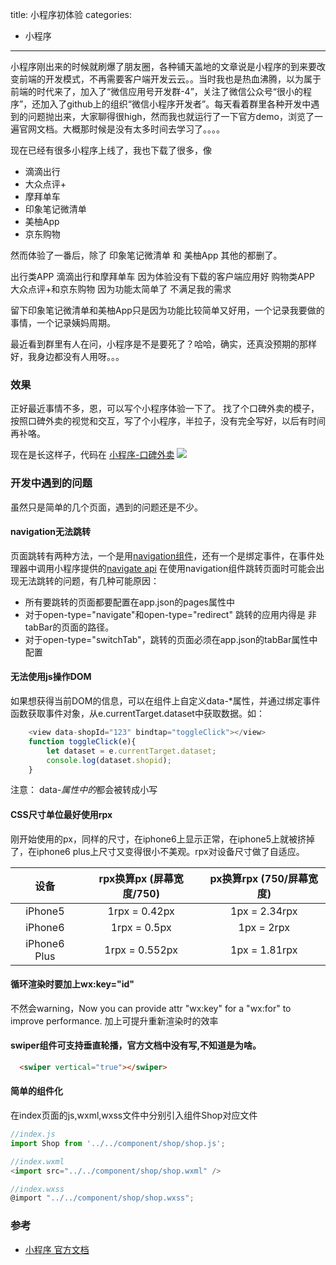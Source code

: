 title: 小程序初体验
categories:
- 小程序
---

小程序刚出来的时候就刷爆了朋友圈，各种铺天盖地的文章说是小程序的到来要改变前端的开发模式，不再需要客户端开发云云。。当时我也是热血沸腾，以为属于前端的时代来了，加入了“微信应用号开发群-4”，关注了微信公众号“很小的程序”，还加入了github上的组织“微信小程序开发者”。每天看着群里各种开发中遇到的问题抛出来，大家聊得很high，然而我也就运行了一下官方demo，浏览了一遍官网文档。大概那时候是没有太多时间去学习了。。。。
<!-- more -->
现在已经有很多小程序上线了，我也下载了很多，像
- 滴滴出行
- 大众点评+
- 摩拜单车
- 印象笔记微清单
- 美柚App
- 京东购物

然而体验了一番后，除了 印象笔记微清单 和  美柚App 其他的都删了。

出行类APP 滴滴出行和摩拜单车 因为体验没有下载的客户端应用好
购物类APP 大众点评+和京东购物   因为功能太简单了 不满足我的需求 

留下印象笔记微清单和美柚App只是因为功能比较简单又好用，一个记录我要做的事情，一个记录姨妈周期。

最近看到群里有人在问，小程序是不是要死了？哈哈，确实，还真没预期的那样好，我身边都没有人用呀。。。
### 效果
正好最近事情不多，恩，可以写个小程序体验一下了。
找了个口碑外卖的模子，按照口碑外卖的视觉和交互，写了个小程序，半拉子，没有完全写好，以后有时间再补咯。

现在是长这样子，代码在 [小程序-口碑外卖](https://github.com/chang20159/weapp-waimai)
![](/images/weapp/wx_waimai.jpg)
### 开发中遇到的问题
虽然只是简单的几个页面，遇到的问题还是不少。
####  navigation无法跳转
   页面跳转有两种方法，一个是用[navigation组件](https://mp.weixin.qq.com/debug/wxadoc/dev/component/navigator.html)，还有一个是绑定事件，在事件处理器中调用小程序提供的[navigate api](https://mp.weixin.qq.com/debug/wxadoc/dev/api/ui-navigate.html)
   在使用navigation组件跳转页面时可能会出现无法跳转的问题，有几种可能原因：
   - 所有要跳转的页面都要配置在app.json的pages属性中
   - 对于open-type="navigate"和open-type="redirect" 跳转的应用内得是 非 tabBar的页面的路径。
   - 对于open-type="switchTab"，跳转的页面必须在app.json的tabBar属性中配置  
 
#### 无法使用js操作DOM
如果想获得当前DOM的信息，可以在组件上自定义data-*属性，并通过绑定事件函数获取事件对象，从e.currentTarget.dataset中获取数据。如：
```javascript
    <view data-shopId="123" bindtap="toggleClick"></view>
    function toggleClick(e){
        let dataset = e.currentTarget.dataset;
        console.log(dataset.shopid);
    }
```
注意： data-*属性中的*都会被转成小写

#### CSS尺寸单位最好使用rpx
刚开始使用的px，同样的尺寸，在iphone6上显示正常，在iphone5上就被挤掉了，在iphone6 plus上尺寸又变得很小不美观。rpx对设备尺寸做了自适应。

|设备  |rpx换算px (屏幕宽度/750)  |px换算rpx (750/屏幕宽度)
|:-------------:| :-------------:| :-------------:| 
|iPhone5 |1rpx = 0.42px   |1px = 2.34rpx
|iPhone6 |1rpx = 0.5px    |1px = 2rpx
|iPhone6 Plus    |1rpx = 0.552px  |1px = 1.81rpx

#### 循环渲染时要加上wx:key="id" 
不然会warning，Now you can provide attr "wx:key" for a "wx:for" to improve performance.
加上可提升重新渲染时的效率
#### swiper组件可支持垂直轮播，官方文档中没有写,不知道是为啥。
```html
  <swiper vertical="true"></swiper>
```
#### 简单的组件化
在index页面的js,wxml,wxss文件中分别引入组件Shop对应文件

```javascript
//index.js
import Shop from '../../component/shop/shop.js';

//index.wxml 
<import src="../../component/shop/shop.wxml" />

//index.wxss
@import "../../component/shop/shop.wxss";
```

### 参考
- [小程序 官方文档](https://mp.weixin.qq.com/debug/wxadoc/dev/framework/MINA.html)
